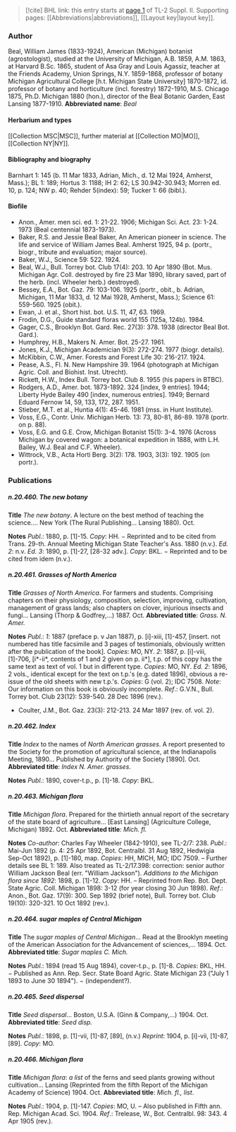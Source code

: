> [!cite] BHL link: this entry starts at [page 1](https://www.biodiversitylibrary.org/page/33265198) of TL-2 Suppl. II.
> Supporting pages: [[Abbreviations|abbreviations]], [[Layout key|layout key]].

### Author

Beal, William James (1833-1924), American (Michigan) botanist (agrostologist), studied at the University of Michigan, A.B. 1859, A.M. 1863, at Harvard B.Sc. 1865, student of Asa Gray and Louis Agassiz, teacher at the Friends Academy, Union Springs, N.Y. 1859-1868, professor of botany Michigan Agricultural College \[h.t. Michigan State University\] 1870-1872, id. professor of botany and horticulture (incl. forestry) 1872-1910, M.S. Chicago 1875, Ph.D. Michigan 1880 (hon.), director of the Beal Botanic Garden, East Lansing 1877-1910. 
**Abbreviated name**: *Beal*

#### Herbarium and types

[[Collection MSC|MSC]], further material at [[Collection MO|MO]], [[Collection NY|NY]].

#### Bibliography and biography

Barnhart 1: 145 (b. 11 Mar 1833, Adrian, Mich., d. 12 Mai 1924, Amherst, Mass.); BL 1: 189; Hortus 3: 1188; IH 2: 62; LS 30.942-30.943; Morren ed. 10, p. 124; NW p. 40; Rehder 5(index): 59; Tucker 1: 66 (bibl.).

#### Biofile

- Anon., Amer. men sci. ed. 1: 21-22. 1906; Michigan Sci. Act. 23: 1-24. 1973 (Beal centennial 1873-1973).
- Baker, R.S. and Jessie Beal Baker, An American pioneer in science. The life and service of William James Beal. Amherst 1925, 94 p. (portr., biogr., tribute and evaluation; major source).
- Baker, W.J., Science 59: 522. 1924.
- Beal, W.J., Bull. Torrey bot. Club 17(4): 203. 10 Apr 1890 (Bot. Mus. Michigan Agr. Coll. destroyed by fire 23 Mar 1890, library saved, part of the herb. (incl. Wheeler herb.) destroyed).
- Bessey, E.A., Bot. Gaz. 79: 103-106. 1925 (portr., obit., b. Adrian, Michigan, 11 Mar 1833, d. 12 Mai 1928, Amherst, Mass.); Science 61: 559-560. 1925 (obit.).
- Ewan, J. et al., Short hist. bot. U.S. 11, 47, 63. 1969.
- Frodin, D.G., Guide standard floras world 155 (125a, 124b). 1984.
- Gager, C.S., Brooklyn Bot. Gard. Rec. 27(3): 378. 1938 (director Beal Bot. Gard.).
- Humphrey, H.B., Makers N. Amer. Bot. 25-27. 1961.
- Jones, K.J., Michigan Academician 9(3): 272-274. 1977 (biogr. details).
- McKibbin, C.W., Amer. Forests and Forest Life 30: 216-217. 1924.
- Pease, A.S., Fl. N. New Hampshire 39. 1964 (photograph at Michigan Agric. Coll. and Biohist. Inst. Utrecht).
- Rickett, H.W., Index Bull. Torrey bot. Club 8. 1955 (his papers in BTBC).
- Rodgers, A.D., Amer. bot. 1873-1892. 324 \[index, 9 entries\]. 1944; Liberty Hyde Bailey 490 \[index, numerous entries\]. 1949; Bernard Eduard Fernow 14, 59, 133, 172, 287. 1951.
- Stieber, M.T. et al., Huntia 4(1): 45-46. 1981 (mss. in Hunt Institute).
- Voss, E.G., Contr. Univ. Michigan Herb. 13: 73, 80-81, 86-89. 1978 (portr. on p. 88).
- Voss, E.G. and G.E. Crow, Michigan Botanist 15(1): 3-4. 1976 (Across Michigan by covered wagon: a botanical expedition in 1888, with L.H. Bailey, W.J. Beal and C.F. Wheeler).
- Wittrock, V.B., Acta Horti Berg. 3(2): 178. 1903, 3(3): 192. 1905 (on portr.).

### Publications

##### n.20.460. The new botany

**Title**
*The new botany*. A lecture on the best method of teaching the science.... New York (The Rural Publishing... Lansing 1880). Oct.

**Notes**
*Publ*.: 1880, p. \[1\]-15. *Copy*: HH. − Reprinted and to be cited from Trans. 29-th. Annual Meeting Michigan State Teacher's Ass. 1880 (n.v.).
*Ed. 2*: n.v.
*Ed. 3*: 1890, p. \[1\]-27, \[28-32 adv.\]. *Copy*: BKL. − Reprinted and to be cited from idem (n.v.).

##### n.20.461. Grasses of North America

**Title**
*Grasses of North America*. For farmers and students. Comprising chapters on their physiology, composition, selection, improving, cultivation, management of grass lands; also chapters on clover, injurious insects and fungi... Lansing (Thorp & Godfrey,...) 1887. Oct.
**Abbreviated title**: *Grass. N. Amer.*

**Notes**
*Publ*.: *1*: 1887 (preface p. v Jan 1887), p. \[i\]-xiii, \[1\]-457, \[insert. not numbered has title facsimile and 3 pages of testimonials, obviously written after the publication of the book\].
*Copies*: MO, NY.
*2*: 1887, p. \[i\]-viii, \[1\]-706, \[i\*-ii\*, contents of 1 and 2 given on p. ii\*\], t.p. of this copy has the same text as text of vol. 1 but in different type. *Copies*: MO, NY.
*Ed. 2*: 1896, 2 vols., identical except for the text on t.p.'s (e.g. dated 1896), obvious a re-issue of the old sheets with new t.p.'s. *Copies*: G (vol. 2); IDC 7508.
*Note*: Our information on this book is obviously incomplete.
*Ref*.: G.V.N., Bull. Torrey bot. Club 23(12): 539-540. 28 Dec 1896 (rev.).
- Coulter, J.M., Bot. Gaz. 23(3): 212-213. 24 Mar 1897 (rev. of. vol. 2).

##### n.20.462. Index

**Title**
*Index* to the names of *North American grasses*. A report presented to the Society for the promotion of agricultural science, at the Indianapolis Meeting, 1890... Published by Authority of the Society \[1890\]. Oct.
**Abbreviated title**: *Index N. Amer. grasses*.

**Notes**
*Publ*.: 1890, cover-t.p., p. \[1\]-18. *Copy*: BKL.

##### n.20.463. Michigan flora

**Title**
*Michigan flora*. Prepared for the thirtieth annual report of the secretary of the state board of agriculture... \[East Lansing\] (Agriculture College, Michigan) 1892. Oct.
**Abbreviated title**: *Mich. fl.*

**Notes**
*Co-author*: Charles Fay Wheeler (1842-1910), see TL-2/7: 238.
*Publ*.: Mai-Jun 1892 (p. 4: 25 Apr 1892, Bot. Centralbl. 31 Aug 1892, Hedwigia Sep-Oct 1892), p. \[1\]-180, map. *Copies*: HH, MICH, MO; IDC 7509. – Further details see BL 1: 189. Also treated as TL-2/17.398: correction: senior author William Jackson Beal (err. "William Jackson").
*Additions to the Michigan flora since 1892*: 1898, p. \[1\]-12. *Copy*: HH. – Reprinted from Rep. Bot. Dept. State Agric. Coll. Michigan 1898: 3-12 (for year closing 30 Jun 1898).
*Ref*.: Anon., Bot. Gaz. 17(9): 300. Sep 1892 (brief note), Bull. Torrey bot. Club 19(10): 320-321. 10 Oct 1892 (rev.).

##### n.20.464. sugar maples of Central Michigan

**Title**
The *sugar maples of Central Michigan*... Read at the Brooklyn meeting of the American Association for the Advancement of sciences,... 1894. Oct.
**Abbreviated title**: *Sugar maples C. Mich.*

**Notes**
*Publ*.: 1894 (read 15 Aug 1894), cover-t.p., p. \[1\]-8. *Copies*: BKL, HH. − Published as Ann. Rep. Secr. State Board Agric. State Michigan 23 ("July 1 1893 to June 30 1894"). − (independent?).

##### n.20.465. Seed dispersal

**Title**
*Seed dispersal*... Boston, U.S.A. (Ginn & Company,...) 1904. Oct.
**Abbreviated title**: *Seed disp.*

**Notes**
*Publ*.: 1898, p. \[1\]-vii, \[1\]-87, \[89\], (n.v.)
*Reprint*: 1904, p. \[i\]-vii, \[1\]-87, \[89\]. *Copy*: MO.

##### n.20.466. Michigan flora

**Title**
*Michigan flora*: *a list* of the ferns and seed plants growing without cultivation... Lansing (Reprinted from the fifth Report of the Michigan Academy of Science) 1904. Oct.
**Abbreviated title**: *Mich. fl., list*.

**Notes**
*Publ*.: 1904, p. \[1\]-147. *Copies*: MO, U. – Also published in Fifth ann. Rep. Michigan Acad. Sci. 1904.
*Ref*.: Trelease, W., Bot. Centralbl. 98: 343. 4 Apr 1905 (rev.).

